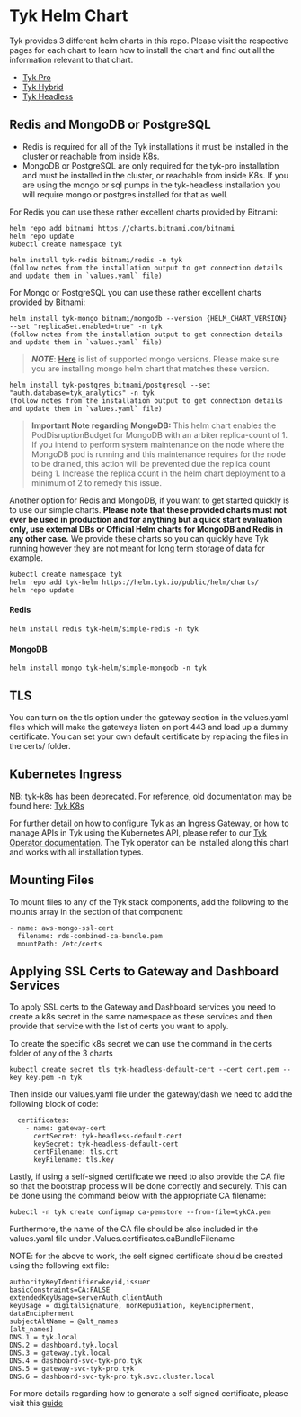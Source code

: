 # Tyk Helm Chart
Tyk provides 3 different helm charts in this repo. Please visit the respective pages for each chart to learn how to install the chart and find out all the information relevant to that chart.  
- [Tyk Pro](https://github.com/TykTechnologies/tyk-helm-chart/tree/master/tyk-pro)
- [Tyk Hybrid](https://github.com/TykTechnologies/tyk-helm-chart/tree/master/tyk-hybrid)
- [Tyk Headless](https://github.com/TykTechnologies/tyk-helm-chart/tree/master/tyk-headless)

## Redis and MongoDB or PostgreSQL
- Redis is required for all of the Tyk installations it must be installed in the cluster or reachable from inside K8s.
- MongoDB or PostgreSQL are only required for the tyk-pro installation and must be installed in the cluster, or reachable from inside K8s. If you are using the mongo or sql pumps in the tyk-headless installation you will require mongo or postgres installed for that as well.

For Redis you can use these rather excellent charts provided by Bitnami:

	helm repo add bitnami https://charts.bitnami.com/bitnami
	helm repo update
	kubectl create namespace tyk

	helm install tyk-redis bitnami/redis -n tyk
	(follow notes from the installation output to get connection details and update them in `values.yaml` file)


For Mongo or PostgreSQL you can use these rather excellent charts provided by Bitnami:

	helm install tyk-mongo bitnami/mongodb --version {HELM_CHART_VERSION} --set "replicaSet.enabled=true" -n tyk
	(follow notes from the installation output to get connection details and update them in `values.yaml` file)

>**_NOTE_**: [Here](https://tyk.io/docs/planning-for-production/redis-mongodb/#supported-versions) is list of supported mongo versions. Please make sure you are installing mongo helm chart that matches these version.

	helm install tyk-postgres bitnami/postgresql --set "auth.database=tyk_analytics" -n tyk
	(follow notes from the installation output to get connection details and update them in `values.yaml` file)

>**Important Note regarding MongoDB:** This helm chart enables the PodDisruptionBudget for MongoDB with an arbiter replica-count of 1.  If you intend to perform system maintenance on the node where the MongoDB pod is running and this maintenance requires for the node to be drained, this action will be prevented due the replica count being 1.  Increase the replica count in the helm chart deployment to a minimum of 2 to remedy this issue.

Another option for Redis and MongoDB, if you want to get started quickly is to use our simple charts. **Please note that these provided charts must not ever be used in production and for anything but a quick start evaluation only, use external DBs or Official Helm charts for MongoDB and Redis in any other case.**
We provide these charts so you can quickly have Tyk running however they are not meant for long term storage of data for example.

	kubectl create namespace tyk
	helm repo add tyk-helm https://helm.tyk.io/public/helm/charts/
	helm repo update

#### Redis
	helm install redis tyk-helm/simple-redis -n tyk

#### MongoDB
	helm install mongo tyk-helm/simple-mongodb -n tyk

## TLS
You can turn on the tls option under the gateway section in the values.yaml files which will make the gateways listen on port 443 and load up a dummy certificate. You can set your own default certificate by replacing the files in the certs/ folder.

## Kubernetes Ingress
NB: tyk-k8s has been deprecated. For reference, old documentation may be found here: [Tyk K8s](https://github.com/TykTechnologies/tyk-k8s)

For further detail on how to configure Tyk as an Ingress Gateway, or how to manage APIs in Tyk using the Kubernetes API, please refer to our [Tyk Operator documentation](https://github.com/TykTechnologies/tyk-operator/). The Tyk operator can be installed along this chart and works with all installation types.

## Mounting Files
To mount files to any of the Tyk stack components, add the following to the mounts array in the section of that component:

    - name: aws-mongo-ssl-cert
      filename: rds-combined-ca-bundle.pem
      mountPath: /etc/certs

## Applying SSL Certs to Gateway and Dashboard Services
To apply SSL certs to the Gateway and Dashboard services you need to create a k8s secret in the same namespace as these services and then provide that service with the list of certs you want to apply.

To create the specific k8s secret we can use the command in the certs folder of any of the 3 charts 
```
kubectl create secret tls tyk-headless-default-cert --cert cert.pem --key key.pem -n tyk
```

Then inside our values.yaml file under the gateway/dash we need to add the following block of code:

```
  certificates:
    - name: gateway-cert
      certSecret: tyk-headless-default-cert
      keySecret: tyk-headless-default-cert
      certFilename: tls.crt
      keyFilename: tls.key
```

Lastly, if using a self-signed certificate we need to also provide the CA file so that the bootstrap process
will be done correctly and securely. This can be done using the command below with the appropriate CA filename:

```
kubectl -n tyk create configmap ca-pemstore --from-file=tykCA.pem
```

Furthermore, the name of the CA file should be also included in the values.yaml file
under .Values.certificates.caBundleFilename

NOTE: for the above to work, the self signed certificate should be created using the following ext file:

```
authorityKeyIdentifier=keyid,issuer
basicConstraints=CA:FALSE
extendedKeyUsage=serverAuth,clientAuth
keyUsage = digitalSignature, nonRepudiation, keyEncipherment, dataEncipherment
subjectAltName = @alt_names
[alt_names]
DNS.1 = tyk.local
DNS.2 = dashboard.tyk.local
DNS.3 = gateway.tyk.local
DNS.4 = dashboard-svc-tyk-pro.tyk
DNS.5 = gateway-svc-tyk-pro.tyk
DNS.6 = dashboard-svc-tyk-pro.tyk.svc.cluster.local
```

For more details regarding how to generate a self signed certificate, please visit this
[guide](https://github.com/TykTechnologies/tyk-k8s-integrations/tree/main/integrations/ssl)


